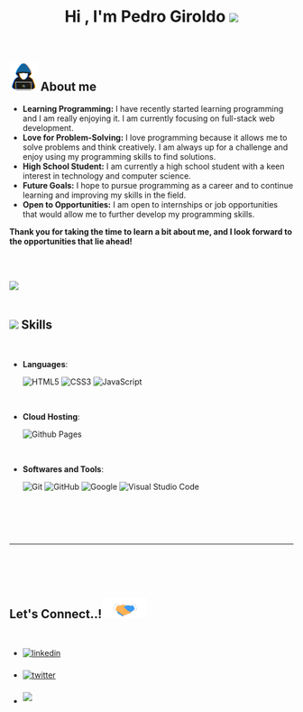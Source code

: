 
<h1 align="center"><b>Hi , I'm Pedro Giroldo </b><img src="https://media.giphy.com/media/hvRJCLFzcasrR4ia7z/giphy.gif" width="35"></h1>



<br>



	
## <picture><img src = "https://github.com/0xAbdulKhalid/0xAbdulKhalid/raw/main/assets/mdImages/about_me.gif" width = 50px></picture> **About me**

<!-- <picture> <img align="right" src="https://github.com/0xAbdulKhalid/0xAbdulKhalid/raw/main/assets/mdImages/Right_Side.gif" width = 250px></picture> -->

<!-- <br> -->

<!-- Hello! My name is Pedro Giroldo and I am a beginner programmer with a passion for learning. Here are some key points about me: -->

- <b>Learning Programming:</b> I have recently started learning programming and I am really enjoying it. I am currently focusing on full-stack web development.
- <b>Love for Problem-Solving:</b> I love programming because it allows me to solve problems and think creatively. I am always up for a challenge and enjoy using my programming skills to find solutions.
- <b>High School Student:</b> I am currently a high school student with a keen interest in technology and computer science.
- <b>Future Goals:</b> I hope to pursue programming as a career and to continue learning and improving my skills in the field.
- <b>Open to Opportunities:</b> I am open to internships or job opportunities that would allow me to further develop my programming skills.
 
 <b>Thank you for taking the time to learn a bit about me, and I look forward to the opportunities that lie ahead!</b>

<br><br>

<img src="https://user-images.githubusercontent.com/73097560/115834477-dbab4500-a447-11eb-908a-139a6edaec5c.gif"><br><br>

## <img src="https://media2.giphy.com/media/QssGEmpkyEOhBCb7e1/giphy.gif?cid=ecf05e47a0n3gi1bfqntqmob8g9aid1oyj2wr3ds3mg700bl&rid=giphy.gif" width ="25"><b> Skills</b>
<br>

<p align="center">

<!-- - **Languages**:
    
    ![JS]([https://img.shields.io/badge/C%20-%232370ED.svg?style=for-the-badge&logo=c&logoColor=white](https://skillicons.dev/icons?i=all))
    ![C++](https://img.shields.io/badge/C++%20-%2300599C.svg?style=for-the-badge&logo=c%2B%2B&logoColor=white)
    ![Python](https://img.shields.io/badge/Python%20-%2314354C.svg?style=for-the-badge&logo=python&logoColor=white)

<br>    -->
    
- **Languages**:

   ![HTML5](https://img.shields.io/badge/HTML5%20-%23E34F26.svg?style=for-the-badge&logo=html5&logoColor=white)
   ![CSS3](https://img.shields.io/badge/CSS%20-%231572B6.svg?style=for-the-badge&logo=css3&logoColor=white)
   ![JavaScript](https://img.shields.io/badge/JavaScript%20-%23F7DF1E.svg?style=for-the-badge&logo=javascript&logoColor=black)

<br>

- **Cloud Hosting**:

    ![Github Pages](https://img.shields.io/badge/GitHub%20Pages-%23327FC7.svg?style=for-the-badge&logo=github&logoColor=white)
    
<br>

- **Softwares and Tools**:

    ![Git](https://img.shields.io/badge/git-%23F05033.svg?style=for-the-badge&logo=git&logoColor=white)
    ![GitHub](https://img.shields.io/badge/github-%23121011.svg?style=for-the-badge&logo=github&logoColor=white)
    ![Google](https://img.shields.io/badge/google-%234285F4.svg?style=for-the-badge&logo=google&logoColor=white)
    ![Visual Studio Code](https://img.shields.io/badge/Visual%20Studio%20Code-0078d7.svg?style=for-the-badge&logo=visual-studio-code&logoColor=white)
<!--     ![Linux](https://img.shields.io/badge/Linux-FCC624?style=for-the-badge&logo=linux&logoColor=black)  -->

<br>

<!-- - **Extras**: -->

<!--     ![Terminal](https://img.shields.io/badge/Terminal-%23054020?style=for-the-badge&logo=gnu-bash&logoColor=white) -->
<!--     ![Markdown](https://img.shields.io/badge/markdown-%23000000.svg?style=for-the-badge&logo=markdown&logoColor=white)    -->


</p>

<br>
<br>

-----

<br>


<!-- ## <img src="https://media.giphy.com/media/iY8CRBdQXODJSCERIr/giphy.gif" width="35"><b> Github Stats </b>
<br>

<div align="center">

  ![Anurag's GitHub stats](https://github-readme-stats.vercel.app/api?username=pedrogiroldo&count_private=true&theme=dracula)
	 	[![Top Langs](https://github-readme-stats.vercel.app/api/top-langs/?username=pedrogiroldo&theme=dracula)](https://github.com/anuraghazra/github-readme-stats)


</a>
</div>

<br>
<br>
<br>

----- -->

<br>
<br>

## <b> Let's Connect..!</b><img src="https://github.com/0xAbdulKhalid/0xAbdulKhalid/raw/main/assets/mdImages/handshake.gif" width ="80">
<br>
<div align='left'>

<ul>

<li>
<a href="https://www.linkedin.com/in/pedro-giroldo-837b4b274" target="_blank">
<img src="https://img.shields.io/badge/linkedin:  Pedro Giroldo-%2300acee.svg?color=405DE6&style=for-the-badge&logo=linkedin&logoColor=white" alt=linkedin style="margin-bottom: 5px;"/>
</a>
</li>

<br>

<li>
<a href="https://twitter.com/pedrogiroldo" target="_blank">
<img src="https://img.shields.io/badge/twitter:  pedrogiroldo-%2300acee.svg?color=1DA1F2&style=for-the-badge&logo=twitter&logoColor=white" alt=twitter style="margin-bottom: 5px;"/>
</a>
</li>

<br>

<li>
<a href="mailto:pedrogiroldo40@gmail.com" target="_blank">
<img src="https://img.shields.io/badge/gmail:  pedrogiroldo40@gmail.com-%23EA4335.svg?style=for-the-badge&logo=gmail&logoColor=white" t=mail style="margin-bottom: 5px;" />
</a>
</li>
	
</ul>
</div>

<!-- <br>
<img src="https://user-images.githubusercontent.com/73097560/115834477-dbab4500-a447-11eb-908a-139a6edaec5c.gif">
<br>
<br>
<br>

<div align='center'>

## <b>Good Bye✨</b>

</div> -->
<!-- <br>
<br>
<br>
<br>

--- -->

